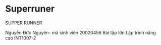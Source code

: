 # Superruner
SUPPER RUNNER

Nguyễn Đức Nguyên- mã sinh viên 20020456
Bài tập lớn Lập trình nâng cao INT1007-2
